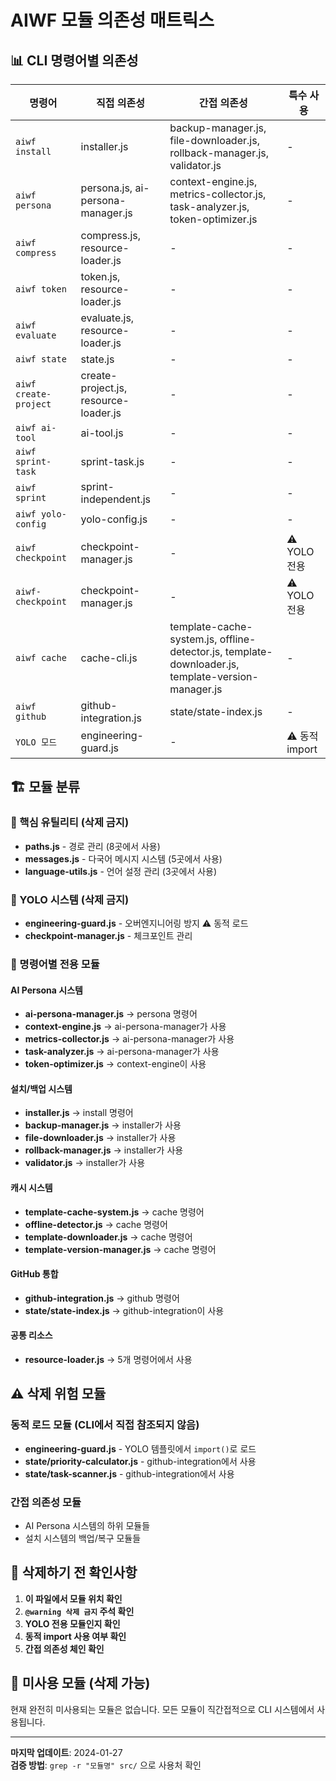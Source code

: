 # AIWF 모듈 의존성 매트릭스

## 📊 CLI 명령어별 의존성

| 명령어 | 직접 의존성 | 간접 의존성 | 특수 사용 |
|--------|-------------|-------------|-----------|
| `aiwf install` | installer.js | backup-manager.js, file-downloader.js, rollback-manager.js, validator.js | - |
| `aiwf persona` | persona.js, ai-persona-manager.js | context-engine.js, metrics-collector.js, task-analyzer.js, token-optimizer.js | - |
| `aiwf compress` | compress.js, resource-loader.js | - | - |
| `aiwf token` | token.js, resource-loader.js | - | - |
| `aiwf evaluate` | evaluate.js, resource-loader.js | - | - |
| `aiwf state` | state.js | - | - |
| `aiwf create-project` | create-project.js, resource-loader.js | - | - |
| `aiwf ai-tool` | ai-tool.js | - | - |
| `aiwf sprint-task` | sprint-task.js | - | - |
| `aiwf sprint` | sprint-independent.js | - | - |
| `aiwf yolo-config` | yolo-config.js | - | - |
| `aiwf checkpoint` | checkpoint-manager.js | - | ⚠️ YOLO 전용 |
| `aiwf-checkpoint` | checkpoint-manager.js | - | ⚠️ YOLO 전용 |
| `aiwf cache` | cache-cli.js | template-cache-system.js, offline-detector.js, template-downloader.js, template-version-manager.js | - |
| `aiwf github` | github-integration.js | state/state-index.js | - |
| `YOLO 모드` | engineering-guard.js | - | ⚠️ 동적 import |

## 🏗️ 모듈 분류

### 🔧 핵심 유틸리티 (삭제 금지)
- **paths.js** - 경로 관리 (8곳에서 사용)
- **messages.js** - 다국어 메시지 시스템 (5곳에서 사용)
- **language-utils.js** - 언어 설정 관리 (3곳에서 사용)

### 🚀 YOLO 시스템 (삭제 금지)
- **engineering-guard.js** - 오버엔지니어링 방지 ⚠️ 동적 로드
- **checkpoint-manager.js** - 체크포인트 관리

### 🎯 명령어별 전용 모듈

#### AI Persona 시스템
- **ai-persona-manager.js** → persona 명령어
- **context-engine.js** → ai-persona-manager가 사용
- **metrics-collector.js** → ai-persona-manager가 사용  
- **task-analyzer.js** → ai-persona-manager가 사용
- **token-optimizer.js** → context-engine이 사용

#### 설치/백업 시스템
- **installer.js** → install 명령어
- **backup-manager.js** → installer가 사용
- **file-downloader.js** → installer가 사용
- **rollback-manager.js** → installer가 사용
- **validator.js** → installer가 사용

#### 캐시 시스템
- **template-cache-system.js** → cache 명령어
- **offline-detector.js** → cache 명령어
- **template-downloader.js** → cache 명령어
- **template-version-manager.js** → cache 명령어

#### GitHub 통합
- **github-integration.js** → github 명령어
- **state/state-index.js** → github-integration이 사용

#### 공통 리소스
- **resource-loader.js** → 5개 명령어에서 사용

## ⚠️ 삭제 위험 모듈

### 동적 로드 모듈 (CLI에서 직접 참조되지 않음)
- **engineering-guard.js** - YOLO 템플릿에서 `import()`로 로드
- **state/priority-calculator.js** - github-integration에서 사용
- **state/task-scanner.js** - github-integration에서 사용

### 간접 의존성 모듈
- AI Persona 시스템의 하위 모듈들
- 설치 시스템의 백업/복구 모듈들

## 🚨 삭제하기 전 확인사항

1. **이 파일에서 모듈 위치 확인**
2. **`@warning 삭제 금지` 주석 확인**
3. **YOLO 전용 모듈인지 확인**
4. **동적 import 사용 여부 확인**
5. **간접 의존성 체인 확인**

## 📁 미사용 모듈 (삭제 가능)

현재 완전히 미사용되는 모듈은 없습니다. 모든 모듈이 직간접적으로 CLI 시스템에서 사용됩니다.

---

**마지막 업데이트**: 2024-01-27  
**검증 방법**: `grep -r "모듈명" src/` 으로 사용처 확인